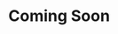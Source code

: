 <!DOCTYPE html>
<html lang="en">
<head>    
    <meta charset="UTF-8">    
    <meta http-equiv="X-UA-Compatible" content="IE=edge">
    <meta name="viewport" content="width=device-width, initial-scale=1.0">
    <link rel="stylesheet" href="style.css">
</head>
<body>
    <div class="container">
        <div class="header">
            <h1>Coming Soon</h1>            
        </div>
    </div>
</body>    
</html>
